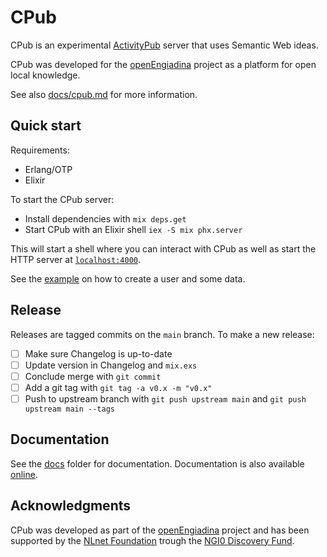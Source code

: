 <!--
SPDX-FileCopyrightText: 2020 pukkamustard <pukkamustard@posteo.net>

SPDX-License-Identifier: CC0-1.0
-->

# CPub

CPub is an experimental [ActivityPub](https://www.w3.org/TR/activitypub/) server that uses Semantic Web ideas.

CPub was developed for the [openEngiadina](https://openengiadina.net) project as a platform for open local knowledge.

See also [docs/cpub.md](docs/cpub.md) for more information.

## Quick start

Requirements:

  - Erlang/OTP
  - Elixir

To start the CPub server:

  * Install dependencies with `mix deps.get`
  * Start CPub with an Elixir shell `iex -S mix phx.server`

This will start a shell where you can interact with CPub as well as start the
HTTP server at [`localhost:4000`](http://localhost:4000/public).

See the [example](docs/demo.org) on how to create a user and some data.

## Release

Releases are tagged commits on the `main` branch. To make a new release:

- [ ] Make sure Changelog is up-to-date
- [ ] Update version in Changelog and `mix.exs`
- [ ] Conclude merge with `git commit`
- [ ] Add a git tag with `git tag -a v0.x -m "v0.x"`
- [ ] Push to upstream branch with `git push upstream main` and `git push upstream main --tags`

## Documentation

See the [docs](docs/) folder for documentation. Documentation is also available [online](https://openengiadina.codeberg.page/cpub).

## Acknowledgments

CPub was developed as part of the [openEngiadina](https://openengiadina.net) project and has been supported by the [NLnet Foundation](https://nlnet.nl/) trough the [NGI0 Discovery Fund](https://nlnet.nl/discovery/).
